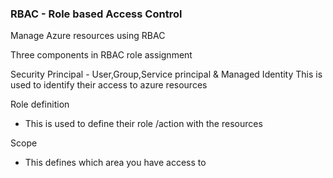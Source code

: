 
### RBAC - Role based Access Control

Manage Azure resources using RBAC

Three components in RBAC role assignment

Security Principal - User,Group,Service principal & Managed Identity
  This is used to identify their access to azure resources
  
Role definition
 - This is used to define their role /action with the resources

Scope

- This defines which area you have access to 






